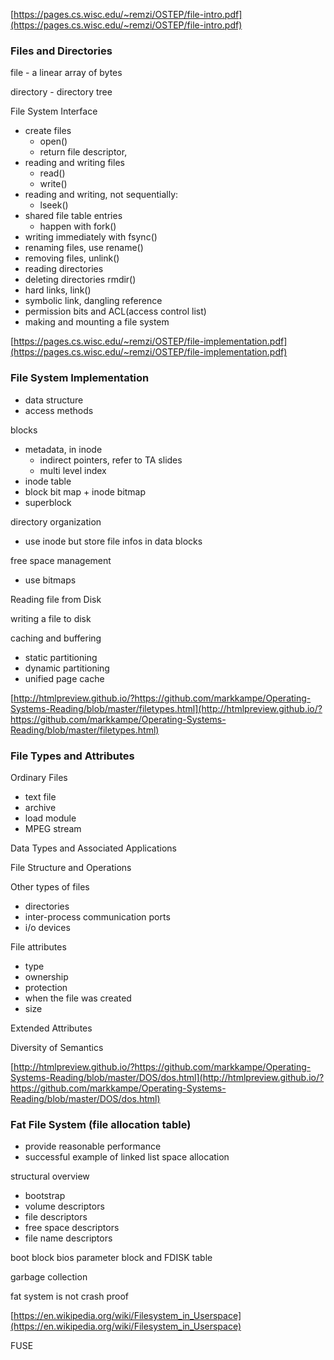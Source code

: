 [https://pages.cs.wisc.edu/~remzi/OSTEP/file-intro.pdf](https://pages.cs.wisc.edu/~remzi/OSTEP/file-intro.pdf)

### Files and Directories

file - a linear array of bytes

directory - directory tree

File System Interface

- create files
    - open()
    - return file descriptor,
- reading and writing files
    - read()
    - write()
- reading and writing, not sequentially:
    - lseek()
- shared file table entries
    - happen with fork()
- writing immediately with fsync()
- renaming files, use rename()
- removing files, unlink()
- reading directories
- deleting directories rmdir()
- hard links, link()
- symbolic link, dangling reference
- permission bits and ACL(access control list)
- making and mounting a file system

[https://pages.cs.wisc.edu/~remzi/OSTEP/file-implementation.pdf](https://pages.cs.wisc.edu/~remzi/OSTEP/file-implementation.pdf)

### File System Implementation

- data structure
- access methods

blocks

- metadata, in inode
    - indirect pointers, refer to TA slides
    - multi level index
- inode table
- block bit map + inode bitmap
- superblock

directory organization

- use inode but store file infos in data blocks

free space management

- use bitmaps

Reading file from Disk

writing a file to disk

caching and buffering

- static partitioning
- dynamic partitioning
- unified page cache

[http://htmlpreview.github.io/?https://github.com/markkampe/Operating-Systems-Reading/blob/master/filetypes.html](http://htmlpreview.github.io/?https://github.com/markkampe/Operating-Systems-Reading/blob/master/filetypes.html)

### File Types and Attributes

Ordinary Files

- text file
- archive
- load module
- MPEG stream

Data Types and Associated Applications

File Structure and Operations

Other types of files

- directories
- inter-process communication ports
- i/o devices

File attributes

- type
- ownership
- protection
- when the file was created
- size

Extended Attributes

Diversity of Semantics

[http://htmlpreview.github.io/?https://github.com/markkampe/Operating-Systems-Reading/blob/master/DOS/dos.html](http://htmlpreview.github.io/?https://github.com/markkampe/Operating-Systems-Reading/blob/master/DOS/dos.html)

### Fat File System (file allocation table)

- provide reasonable performance
- successful example of linked list space allocation

structural overview

- bootstrap
- volume descriptors
- file descriptors
- free space descriptors
- file name descriptors

boot block bios parameter block and FDISK table

garbage collection

fat system is not crash proof

[https://en.wikipedia.org/wiki/Filesystem_in_Userspace](https://en.wikipedia.org/wiki/Filesystem_in_Userspace)

FUSE